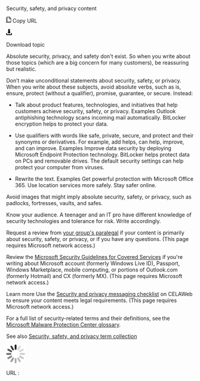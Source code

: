 ﻿# 

Security, safety, and privacy content

![Copy URL](media/security-safety-privacy-content/Copy.png)
Copy URL

![Download](media/security-safety-privacy-content/Download.png)

Download topic

Absolute
security, privacy, and safety don't exist. So when you write about
those topics (which are a big concern for many customers), be reassuring
but realistic.

Don’t make unconditional statements about security, safety, or privacy. When you write about these subjects, avoid absolute verbs, such as is, ensure, protect (without a qualifier), promise, guarantee, or secure. Instead:

  - Talk about product features, technologies, and initiatives that help customers achieve security, safety, or privacy.
    Examples
    Outlook antiphishing technology scans incoming mail automatically.
    BitLocker encryption helps to protect your data.

<!-- end list -->

  - Use qualifiers with words like safe, private, secure, and protect and their synonyms or derivatives. For example, add helps, can help, improve, and can improve.
    Examples
    Improve data security by deploying Microsoft Endpoint Protection technology.
    BitLocker helps protect data on PCs and removable drives.
    The default security settings can help protect your computer from viruses.

<!-- end list -->

  - Rewrite the text.
    Examples
    Get powerful protection with Microsoft Office 365. 
    Use location services more safely.
    Stay safer online.

Avoid images that might imply absolute security, safety, or privacy, such as padlocks, fortresses, vaults, and safes. 

Know your audience. A teenager and an IT pro have different knowledge of security technologies and tolerance for risk. Write accordingly.

Request a review from [your group's paralegal](https://microsoft.sharepoint.com/sites/lcaweb/Pages/Applications/LegalContact.aspx) if your content is primarily about security, safety, or privacy, or if you have any questions. (This page requires Microsoft network access.)

Review the [Microsoft Security Guidelines for Covered Services](https://microsoft.sharepoint.com/sites/LCAWebAuthoring/LSWDocuments/Microsoft_Security_Guidelines_For_Covered_Services_Marketing.docx?d=wd7f81ee2e7c6424c82fa70dc26d03084) if you're writing about Microsoft account (formerly Windows Live ID), Passport, Windows Marketplace, mobile computing, or portions of Outlook.com (formerly Hotmail) and CX (formerly MX). (This page requires Microsoft network access.)

Learn more Use the [Security and privacy messaging checklist](https://microsoft.sharepoint.com/sites/LCAWeb/Home/Marketing/Marketing-and-Advertising-Content/Security-Privacy) on CELAWeb to ensure your content meets legal requirements. (This page requires Microsoft network access.)

For a full list of security-related terms and their definitions, see the [Microsoft Malware Protection Center glossary](http://www.microsoft.com/security/portal/mmpc/shared/glossary.aspx). 

See also [Security, safety, and privacy term collection](https://worldready.cloudapp.net/Styleguide/Read?id=2700&topicid=26894)

![In progress](media/security-safety-privacy-content/activity-large.gif)

URL :
